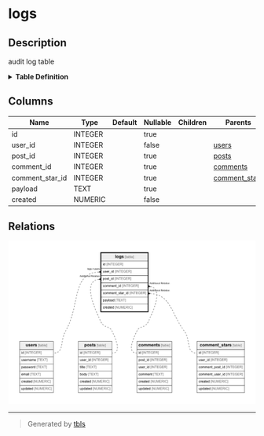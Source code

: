 # logs

## Description

audit log table
<details>
<summary><strong>Table Definition</strong></summary>

```sql
CREATE TABLE logs (
  id INTEGER PRIMARY KEY AUTOINCREMENT,
  user_id INTEGER NOT NULL,
  post_id INTEGER,
  comment_id INTEGER,
  comment_star_id INTEGER,
  payload TEXT,
  created NUMERIC NOT NULL
)
```

</details>


## Columns

| Name | Type | Default | Nullable | Children | Parents | Comment |
| ---- | ---- | ------- | -------- | -------- | ------- | ------- |
| id | INTEGER |  | true |  |  |  |
| user_id | INTEGER |  | false |  | [users](users.md) |  |
| post_id | INTEGER |  | true |  | [posts](posts.md) |  |
| comment_id | INTEGER |  | true |  | [comments](comments.md) |  |
| comment_star_id | INTEGER |  | true |  | [comment_stars](comment_stars.md) |  |
| payload | TEXT |  | true |  |  |  |
| created | NUMERIC |  | false |  |  |  |







## Relations

![er](logs.png)

---

> Generated by [tbls](https://github.com/k1LoW/tbls)